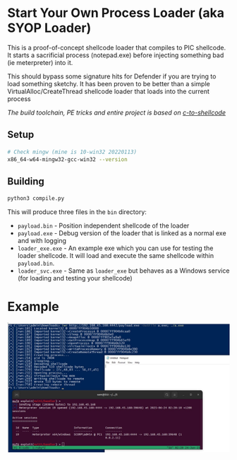 # Start Your Own Process Loader (aka SYOP Loader)

This is a proof-of-concept shellcode loader that compiles to PIC shellcode. It starts a sacrificial process (notepad.exe) before injecting something bad (ie meterpreter) into it.

This should bypass some signature hits for Defender if you are trying to load something sketchy. It has been proven to be better than a simple VirtualAlloc/CreateThread shellcode loader that loads into the current process

*The build toolchain, PE tricks and entire project is based on [c-to-shellcode](https://github.com/Print3M/c-to-shellcode)*

## Setup
```sh
# Check mingw (mine is 10-win32 20220113)
x86_64-w64-mingw32-gcc-win32 --version
```

## Building
```sh
python3 compile.py
```
This will produce three files in the `bin` directory:

- `payload.bin` - Position independent shellcode of the loader
- `payload.exe` - Debug version of the loader that is linked as a normal exe and with logging
- `loader_exe.exe` - An example exe which you can use for testing the loader shellcode. It will load and execute the same shellcode within `payload.bin`.
- `loader_svc.exe` - Same as `loader_exe` but behaves as a Windows service (for loading and testing your shellcode)

# Example
![example](example.png)

